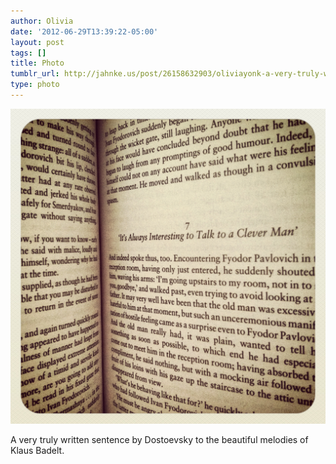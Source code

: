 ```yaml
---
author: Olivia
date: '2012-06-29T13:39:22-05:00'
layout: post
tags: []
title: Photo
tumblr_url: http://jahnke.us/post/26158632903/oliviayonk-a-very-truly-written-sentence-by
type: photo
---
```


![](/media/tumblr_m6e98vQYyc1qgao1mo1_1280.jpg)

A very truly written sentence by Dostoevsky to the beautiful melodies of Klaus Badelt.
